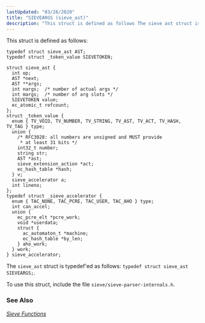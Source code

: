 ```yaml
---
lastUpdated: "03/26/2020"
title: "SIEVEARGS (sieve_ast)"
description: "This struct is defined as follows The sieve ast struct is typedef ed as follows typedef struct sieve ast SIEVEARGS To use this struct include the file sieve sieve parser internals h Chapter 44 Sieve Functions..."
---
```


This struct is defined as follows:

```
typedef struct sieve_ast AST;
typedef struct _token_value SIEVETOKEN;

struct sieve_ast {
  int op;
  AST *next;
  AST **args;
  int nargs;  /* number of actual args */
  int margs;  /* number of arg slots */
  SIEVETOKEN value;
  ec_atomic_t refcount;
};
struct _token_value {
  enum { TV_VOID, TV_NUMBER, TV_STRING, TV_AST, TV_ACT, TV_HASH, TV_TAG } type;
  union {
    /* RFC3028: all numbers are unsigned and MUST provide
     * at least 31 bits */
    int32_t number;
    string str;
    AST *ast;
    sieve_extension_action *act;
    ec_hash_table *hash;
  } v;
  sieve_accelerator a;
  int lineno;
};
typedef struct _sieve_accelerator {
  enum { TAC_NONE, TAC_PCRE, TAC_USER, TAC_AHO } type;
  int can_accel;
  union {
    ec_pcre_elt *pcre_work;
    void *userdata;
    struct {
      ac_automaton_t *machine;
      ec_hash_table *by_len;
    } aho_work;
  } work;
} sieve_accelerator;
```

The `sieve_ast` struct is typedef'ed as follows: `typedef struct sieve_ast SIEVEARGS;`.

To use this struct, include the file `sieve/sieve-parser-internals.h`.

### <a name="idp34345728"></a> See Also

[*Sieve Functions*](/momentum/3/3-api/3-api-sieve)